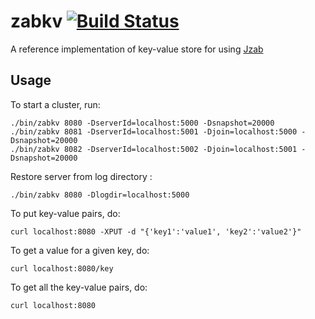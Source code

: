 zabkv [![Build Status](https://travis-ci.org/zk1931/zabkv.svg?branch=master)](https://travis-ci.org/zk1931/zabkv)
=====

A reference implementation of key-value store for using [Jzab](https://github.com/zk1931/jzab)

Usage
-----
To start a cluster, run:

    ./bin/zabkv 8080 -DserverId=localhost:5000 -Dsnapshot=20000
    ./bin/zabkv 8081 -DserverId=localhost:5001 -Djoin=localhost:5000 -Dsnapshot=20000
    ./bin/zabkv 8082 -DserverId=localhost:5002 -Djoin=localhost:5001 -Dsnapshot=20000

Restore server from log directory :

    ./bin/zabkv 8080 -Dlogdir=localhost:5000

To put key-value pairs, do:

    curl localhost:8080 -XPUT -d "{'key1':'value1', 'key2':'value2'}"

To get a value for a given key, do:

    curl localhost:8080/key

To get all the key-value pairs, do:

    curl localhost:8080

